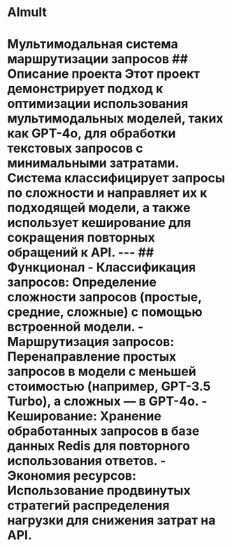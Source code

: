 # AImult
 # Мультимодальная система маршрутизации запросов  ## Описание проекта  Этот проект демонстрирует подход к оптимизации использования мультимодальных моделей, таких как **GPT-4o**, для обработки текстовых запросов с минимальными затратами. Система классифицирует запросы по сложности и направляет их к подходящей модели, а также использует кеширование для сокращения повторных обращений к API.  ---  ## Функционал  - **Классификация запросов**: Определение сложности запросов (простые, средние, сложные) с помощью встроенной модели. - **Маршрутизация запросов**: Перенаправление простых запросов в модели с меньшей стоимостью (например, GPT-3.5 Turbo), а сложных — в GPT-4o. - **Кеширование**: Хранение обработанных запросов в базе данных Redis для повторного использования ответов. - **Экономия ресурсов**: Использование продвинутых стратегий распределения нагрузки для снижения затрат на API.  
